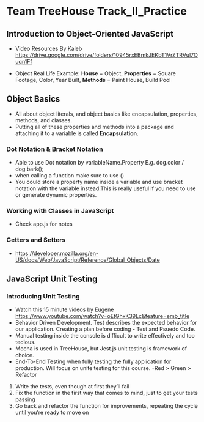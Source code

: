 # Team TreeHouse Track_II_Practice

## Introduction to Object-Oriented JavaScript

- Video Resources By Kaleb https://drive.google.com/drive/folders/10945rxEBmkJEKbT1VrZTRVul7Ouqn1Ff

- Object Real Life Example: **House** = Object, **Properties** = Square Footage, Color, Year Built, **Methods** = Paint House, Build Pool

## Object Basics

- All about object literals, and object basics like encapsulation, properties, methods, and classes.
- Putting all of these properties and methods into a package and attaching it to a variable is called **Encapsulation**.

### Dot Notation & Bracket Notation

- Able to use Dot notation by variableName.Property E.g. dog.color / dog.bark();
- when calling a function make sure to use ()
- You could store a property name inside a variable and use bracket notation with the variable instead.This is really useful if you need to use or generate dynamic properties.

### Working with Classes in JavaScript

- Check app.js for notes

### Getters and Setters

- https://developer.mozilla.org/en-US/docs/Web/JavaScript/Reference/Global_Objects/Date

## JavaScript Unit Testing

### Introducing Unit Testing

- Watch this 15 minute videos by Eugene https://www.youtube.com/watch?v=oEtGhxK39Lc&feature=emb_title
- Behavior Driven Development. Test describes the expected behavior for our application. Creating a plan before coding - Test and Psuedo Code.
- Manual testing inside the console is difficult to write effectively and too tedious.
- Mocha is used in TreeHouse, but Jest.js unit testing is framework of choice.
- End-To-End Testing when fully testing the fully application for production. Will focus on unite testing for this course.
  -Red > Green > Refactor

1. Write the tests, even though at first they’ll fail
2. Fix the function in the first way that comes to mind, just to get your tests passing
3. Go back and refactor the function for improvements, repeating the cycle until you’re ready to move on
